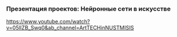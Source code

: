 
### Презентация проектов: Нейронные сети в искусстве
https://www.youtube.com/watch?v=05lIZB_Swq0&ab_channel=ArtTECHinNUSTMISIS
